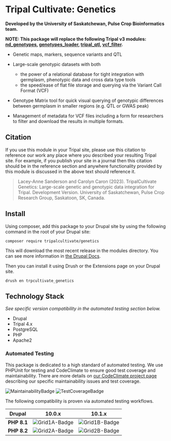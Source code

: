 # Tripal Cultivate: Genetics

**Developed by the University of Saskatchewan, Pulse Crop Bioinformatics team.**

**NOTE: This package will replace the following Tripal v3 modules: [nd_genotypes](https://github.com/UofS-Pulse-Binfo/nd_genotypes), [genotypes_loader](https://github.com/UofS-Pulse-Binfo/genotypes_loader), [tripal_qtl](https://github.com/UofS-Pulse-Binfo/tripal_qtl), [vcf_filter](https://github.com/UofS-Pulse-Binfo/vcf_filter).**

<!-- Summarize the main features of this package in point form below. -->

- Genetic maps, markers, sequence variants and QTL
- Large-scale genotypic datasets with both

    - the power of a relational database for tight integration with germplasm, phenotypic data and cross data type tools
    - the speed/ease of flat file storage and querying via the Variant Call Format (VCF)

- Genotype Matrix tool for quick visual querying of genotypic differences between germplasm in smaller regions (e.g. QTL or GWAS peak)
- Management of metadata for VCF files including a form for researchers to filter and download the results in multiple formats.

## Citation

If you use this module in your Tripal site, please use this citation to reference our work any place where you described your resulting Tripal site. For example, if you publish your site in a journal then this citation should be in the reference section and anywhere functionality provided by this module is discussed in the above text should reference it.

> Lacey-Anne Sanderson and Carolyn Caron (2023). TripalCultivate Genetics: Large-scale genetic and genotypic data integration for Tripal. Development Version. University of Saskatchewan, Pulse Crop Research Group, Saskatoon, SK, Canada.

## Install

Using composer, add this package to your Drupal site by using the following command in the root of your Drupal site:

```
composer require tripalcultivate/genetics
```

This will download the most recent release in the modules directory. You can see more information in [the Drupal Docs](https://www.drupal.org/docs/develop/using-composer/manage-dependencies).

Then you can install it using Drush or the Extensions page on your Drupal site.

```
drush en trpcultivate_genetics
```

## Technology Stack

*See specific version compatibility in the automated testing section below.*

- Drupal
- Tripal 4.x
- PostgreSQL
- PHP
- Apache2

### Automated Testing

This package is dedicated to a high standard of automated testing. We use
PHPUnit for testing and CodeClimate to ensure good test coverage and maintainability.
There are more details on [our CodeClimate project page] describing our specific
maintainability issues and test coverage.

![MaintainabilityBadge]
![TestCoverageBadge]

The following compatibility is proven via automated testing workflows.

| Drupal      | 10.0.x          | 10.1.x          |
|-------------|-----------------|-----------------|
| **PHP 8.1** | ![Grid1A-Badge] | ![Grid1B-Badge] |
| **PHP 8.2** | ![Grid2A-Badge] | ![Grid2B-Badge] |

[our CodeClimate project page]: https://codeclimate.com/github/TripalCultivate/TripalCultivate-Genetics
[MaintainabilityBadge]: https://api.codeclimate.com/v1/badges/fddbd06df5e320f09cd9/maintainability
[TestCoverageBadge]: https://api.codeclimate.com/v1/badges/fddbd06df5e320f09cd9/test_coverage

[Grid1A-Badge]: https://github.com/TripalCultivate/TripalCultivate-Genetics/actions/workflows/MAIN-phpunit-Grid1A.yml/badge.svg
[Grid1B-Badge]: https://github.com/TripalCultivate/TripalCultivate-Genetics/actions/workflows/MAIN-phpunit-Grid1B.yml/badge.svg

[Grid2A-Badge]: https://github.com/TripalCultivate/TripalCultivate-Genetics/actions/workflows/MAIN-phpunit-Grid2A.yml/badge.svg
[Grid2B-Badge]: https://github.com/TripalCultivate/TripalCultivate-Genetics/actions/workflows/MAIN-phpunit-Grid2B.yml/badge.svg
